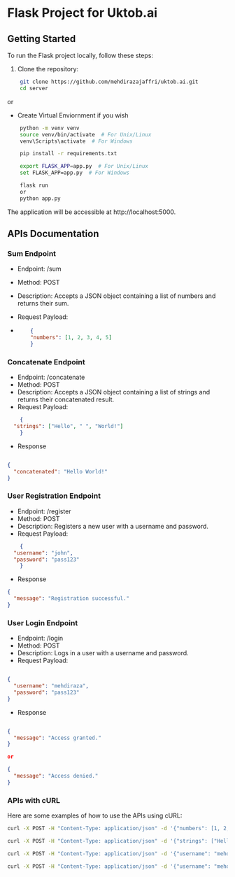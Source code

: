 # Flask Project for Uktob.ai

## Getting Started

To run the Flask project locally, follow these steps:
1. Clone the repository:

```bash
    git clone https://github.com/mehdirazajaffri/uktob.ai.git
    cd server
```
or
- Create Virtual Enviornment if you wish
```bash
    python -m venv venv
    source venv/bin/activate  # For Unix/Linux
    venv\Scripts\activate  # For Windows
```

``` bash
    pip install -r requirements.txt
```

```bash
    export FLASK_APP=app.py  # For Unix/Linux
    set FLASK_APP=app.py  # For Windows
```

```bash
    flask run
    or
    python app.py
```

The application will be accessible at http://localhost:5000.

## APIs Documentation
### Sum Endpoint
- Endpoint: /sum
- Method: POST
- Description: Accepts a JSON object containing a list of numbers and returns their sum.
- Request Payload:

-   ```json
        {
        "numbers": [1, 2, 3, 4, 5]
        }
    ```

### Concatenate Endpoint
- Endpoint: /concatenate
- Method: POST
- Description: Accepts a JSON object containing a list of strings and returns their concatenated result.
- Request Payload:

```json
    {
  "strings": ["Hello", " ", "World!"]
    }
```

- Response
```json

{
  "concatenated": "Hello World!"
}

```

### User Registration Endpoint
- Endpoint: /register
- Method: POST
- Description: Registers a new user with a username and password.
- Request Payload:

```json
    {
  "username": "john",
  "password": "pass123"
    }
```
- Response
```json
{
  "message": "Registration successful."
}
```

### User Login Endpoint
- Endpoint: /login
- Method: POST
- Description: Logs in a user with a username and password.
- Request Payload:

```json

{
  "username": "mehdiraza",
  "password": "pass123"
}
```

- Response
```json

{
  "message": "Access granted."
}

or 

{
  "message": "Access denied."
}

```

### APIs with cURL

Here are some examples of how to use the APIs using cURL:

```bash
curl -X POST -H "Content-Type: application/json" -d '{"numbers": [1, 2, 3, 4, 5]}' http://localhost:5000/sum

curl -X POST -H "Content-Type: application/json" -d '{"strings": ["Hello", " ", "World!"]}' http://localhost:5000/concatenate

curl -X POST -H "Content-Type: application/json" -d '{"username": "mehdiraza", "password": "pass123"}' http://localhost:5000/register

curl -X POST -H "Content-Type: application/json" -d '{"username": "mehdiraza", "password": "pass123"}' http://localhost:5000/login
```



